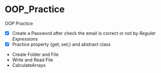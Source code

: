 # OOP_Practice
OOP Practice

- [x] Create a Password after check the email is correct or not by *Regular Expressions*
- [x] Practice property {get; set;} and abstract class
- Create Folder and File 
- Write and Read File
- CalculateArrays
